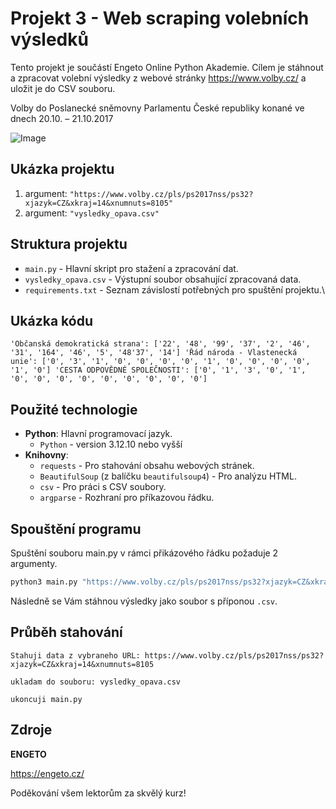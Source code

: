 # Projekt 3 - Web scraping volebních výsledků

Tento projekt je součástí Engeto Online Python Akademie. Cílem je stáhnout a zpracovat volební výsledky z webové stránky https://www.volby.cz/ a uložit je do CSV souboru.

Volby do Poslanecké sněmovny Parlamentu České republiky konané ve dnech 20.10. – 21.10.2017

![Image](https://github.com/user-attachments/assets/0619e05f-4d89-4d15-b7e2-d21969f3b67b)

## Ukázka projektu
  1. argument: `"https://www.volby.cz/pls/ps2017nss/ps32?xjazyk=CZ&xkraj=14&xnumnuts=8105"`
  2. argument: `"vysledky_opava.csv"`

## Struktura projektu
- `main.py` - Hlavní skript pro stažení a zpracování dat.
- `vysledky_opava.csv` - Výstupní soubor obsahující zpracovaná data.
- `requirements.txt` - Seznam závislostí potřebných pro spuštění projektu.\

## Ukázka kódu

`'Občanská demokratická strana': ['22', '48', '99', '37', '2', '46', '31', '164', '46', '5', '48'37', '14']
'Řád národa - Vlastenecká unie': ['0', '3', '1', '0', '0', '0', '0', '1', '0', '0', '0', '0', '1', '0']
'CESTA ODPOVĚDNÉ SPOLEČNOSTI': ['0', '1', '3', '0', '1', '0', '0', '0', '0', '0', '0', '0', '0', '0']`

## Použité technologie

- **Python**: Hlavní programovací jazyk.
  - `Python` - version 3.12.10 nebo vyšší
- **Knihovny**:
  - `requests` - Pro stahování obsahu webových stránek.
  - `BeautifulSoup` (z balíčku `beautifulsoup4`) - Pro analýzu HTML.
  - `csv` - Pro práci s CSV soubory.
  - `argparse` - Rozhraní pro příkazovou řádku.

## Spouštění programu

Spuštění souboru main.py v rámci přikázového řádku požaduje 2 argumenty.
   ```bash
   python3 main.py "https://www.volby.cz/pls/ps2017nss/ps32?xjazyk=CZ&xkraj=14&xnumnuts=8105" "vysledky_opava.csv"
   ```
Následně se Vám stáhnou výsledky jako soubor s příponou ``.csv``.

## Průběh stahování
`Stahuji data z vybraneho URL: https://www.volby.cz/pls/ps2017nss/ps32?xjazyk=CZ&xkraj=14&xnumnuts=8105`

`ukladam do souboru: vysledky_opava.csv`

`ukoncuji main.py`

## Zdroje
**ENGETO**

https://engeto.cz/

Poděkování všem lektorům za skvělý kurz!
